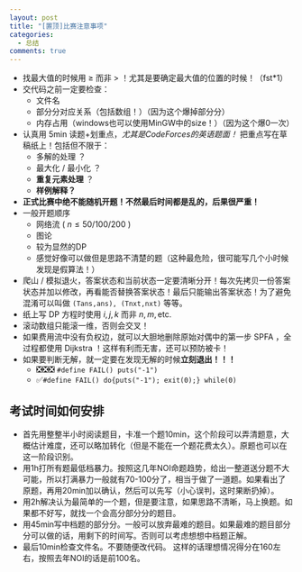 ```yaml
---
layout: post
title: "[置顶]比赛注意事项"
categories:
  - 总结
comments: true
---
```


 - 找最大值的时候用 $\ge$ 而非 > ！尤其是要确定最大值的位置的时候！（fst\*1）
 - 交代码之前一定要检查：
   - 文件名
   - 部分分对应关系（包括数组！）（因为这个爆掉部分分）
   - 内存占用（windows也可以使用MinGW中的size！）（因为这个爆0一次）
 - 认真用 5min 读题+划重点，*尤其是CodeForces的英语题面！* 把重点写在草稿纸上！包括但不限于：
   - 多解的处理 ？
   - 最大化 / 最小化 ？
   - **重复元素处理** ？
   - **样例解释？**
 - **正式比赛中绝不能随机开题！不然最后时间都是乱的，后果很严重！**     
 - 一般开题顺序     
      - 网络流 ( $n \le 50 / 100 / 200$ )    
      - 图论
      - 较为显然的DP
      - 感觉好像可以做但是思路不清楚的题（这种最危险，很可能写几个小时候发现是假算法！）
- 爬山 / 模拟退火，答案状态和当前状态一定要清晰分开！每次先拷贝一份答案状态并加以修改，再看能否替换答案状态！最后只能输出答案状态！为了避免混淆可以叫做 `(Tans,ans), (Tnxt,nxt)` 等等。
- 纸上写 DP 方程时使用 $i, j, k$ 而非 $n, m, \text{etc.}$
- 滚动数组只能滚一维，否则会交叉！
- 如果费用流中没有负权边，就可以大胆地删除原始对偶中的第一步 SPFA ，全过程都使用 Dijkstra ！这样有利而无害，还可以预防被卡！
- 如果要判断无解，就一定要在发现无解的时候**立刻退出！！！**
     - ❎❎❎ `#define FAIL() puts("-1")`
     - ✅`#define FAIL() do{puts("-1"); exit(0);} while(0)`


## 考试时间如何安排
 - 首先用整整半小时阅读题目，卡准一个题10min，这个阶段可以弄清题意，大概估计难度，还可以略加转化（但是不能在一个题花费太久）。原题也可以在这一阶段识别。
 - 用1h打所有题最低档暴力。按照这几年NOI命题趋势，给出一整道送分题不大可能，所以打满暴力一般就有70-100分了，相当于做了一道题。如果看出了原题，再用20min加以确认，然后可以先写（小心误判，这时果断扔掉）。
 - 用2h解决认为最简单的一个题，但是要注意，如果思路不清晰，马上换题。如果都不好写，就找一个会高分部分分的题目。
 - 用45min写中档题的部分分。一般可以放弃最难的题目。如果最难的题目部分分可以做的话，用剩下的时间写。否则可以考虑想想中档题正解。
 - 最后10min检查文件名。不要随便改代码。
 这样的话理想情况得分在160左右，按照去年NOI的话是前100名。
